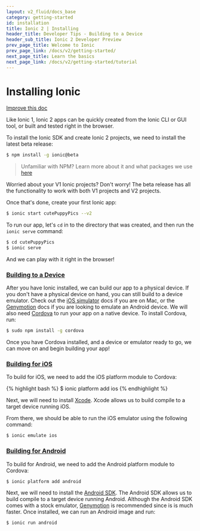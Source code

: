 ```yaml
---
layout: v2_fluid/docs_base
category: getting-started
id: installation
title: Ionic 2 | Installing
header_title: Developer Tips - Building to a Device
header_sub_title: Ionic 2 Developer Preview
prev_page_title: Welcome to Ionic
prev_page_link: /docs/v2/getting-started/
next_page_title: Learn the basics
next_page_link: /docs/v2/getting-started/tutorial
---
```


# Installing Ionic

<a class="improve-v2-docs" href='https://github.com/driftyco/ionic-site/edit/ionic2/docs/v2/guide/index.md'>Improve this doc</a>

Like Ionic 1, Ionic 2 apps can be quickly created from the Ionic CLI or GUI tool, or built and tested right in the browser.

To install the Ionic SDK and create Ionic 2 projects, we need to install the latest beta release:

```bash
$ npm install -g ionic@beta
```

> Unfamiliar with NPM? Learn more about it and what packages we use [here](/docs/v2/resources/using-npm/)

Worried about your V1 Ionic projects? Don't worry! The beta release has all the functionality to work with both V1 projects and V2 projects.

Once that's done, create your first Ionic app:

```bash
$ ionic start cutePuppyPics --v2
```

To run our app, let's `cd` in to the directory that was created, and then run the `ionic serve` command:

```bash
$ cd cutePuppyPics
$ ionic serve
```

And we can play with it right in the browser!


### [Building to a Device](#building-to-a-device)
After you have Ionic installed, we can build our app to a physical device. If you don't have a physical device on hand, you can still build to a device emulator. Check out the <a href="../../resources/developer-tips/#using-ios-simulator">iOS simulator</a> docs if you are on Mac, or the <a href="../../resources/developer-tips/#using-genymotion">Genymotion</a> docs if you are looking to emulate an Android device. We will also need <a href="../../resources/what-is/#cordova">Cordova</a> to run your app on a native device. To install Cordova, run:

```bash
$ sudo npm install -g cordova
```

Once you have Cordova installed, and a device or emulator ready to go, we can move on and begin building your app!


### [Building for iOS](#building-for-ios)
<p>To build for iOS, we need to add the iOS platform module to Cordova:</p>
{% highlight bash %}
$ ionic platform add ios
{% endhighlight %}

Next, we will need to install <a href="../../resources/what-is/#xcode">Xcode</a>. Xcode allows us to build compile to a target device running iOS.

From there, we should be able to run the iOS emulator using the following command:

```bash
$ ionic emulate ios
```


### [Building for Android](#building-for-android)
To build for Android, we need to add the Android platform module to Cordova:</p>

```bash
$ ionic platform add android
```

Next, we will need to install the <a href="../../resources/what-is/#android-sdk">Android SDK</a>. The Android SDK allows us to build compile to a target device running Android. Although the Android SDK comes with a stock emulator, <a href="../../resources/what-is/#genymotion">Genymotion</a> is recommended since is is much faster. Once installed, we can run an Android image and run:

```bash
$ ionic run android
```
